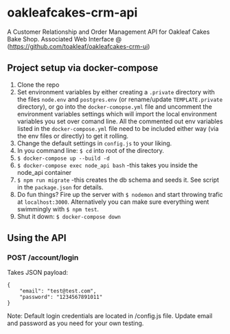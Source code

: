 # oakleafcakes-crm-api

A Customer Relationship and Order Management API for Oakleaf Cakes Bake Shop. Associated Web Interface @ (https://github.com/toakleaf/oakleafcakes-crm-ui)

## Project setup via docker-compose
1. Clone the repo
2. Set environment variables by either creating a `.private` directory with the files `node.env` and `postgres.env` (or rename/update `TEMPLATE.private` directory), or go into the `docker-comopse.yml` file and uncomment the environment variables settings which will import the local environment variables you set over comand line. All the commented out env variables listed in the `docker-compose.yml` file need to be included either way (via the env files or directly) to get it rolling.
3. Change the default settings in `config.js` to your liking.
4. In you command line: `$ cd` into root of the directory.
5. `$ docker-compose up --build -d`
6. `$ docker-compose exec node_api bash` -this takes you inside the node_api container
7. `$ npm run migrate` -this creates the db schema and seeds it. See script in the `package.json` for details.
8. Do fun things? Fire up the server with `$ nodemon` and start throwing trafic at `localhost:3000`. Alternatively you can make sure everything went swimmingly with `$ npm test`.
9. Shut it down: `$ docker-compose down`

## Using the API
### POST /account/login
Takes JSON payload:
```
{
	"email": "test@test.com",
	"password": "1234567891011"
}
```
Note: Default login credentials are located in /config.js file. Update email and password as you need for your own testing.

